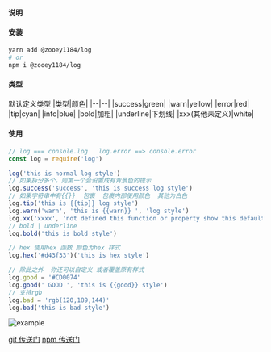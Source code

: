 #### 说明

#### 安装
```sh
yarn add @zooey1184/log
# or
npm i @zooey1184/log
```

#### 类型
默认定义类型
|类型|颜色|
|--|--|
|success|green|
|warn|yellow|
|error|red|
|tip|cyan|
|info|blue|
|bold|加粗|
|underline|下划线|
|xxx(其他未定义)|white|


#### 使用
```js
// log === console.log   log.error ==> console.error
const log = require('log')

log('this is normal log style')
// 如果拆分多个，则第一个会设置成有背景色的提示
log.success('success', 'this is success log style')
// 如果字符串中有{{}}  包裹  包裹内部使用颜色  其他为白色
log.tip('this is {{tip}} log style')
log.warn('warn', 'this is {{warn}} ', 'log style')
log.xx('xxxx', 'not defined this function or property show this default style')
// bold | underline
log.bold('this is bold style')

// hex 使用hex 函数 颜色为hex 样式
log.hex('#d43f33')('this is hex style')

// 除此之外  你还可以自定义 或者覆盖原有样式
log.good = '#CD0074'
log.good(' GOOD ', 'this is {{good}} style')
// 支持rgb
log.bad = 'rgb(120,189,144)'
log.bad('this is bad style')
```
![example](https://tva1.sinaimg.cn/large/007S8ZIlly1gilj7itxkuj30uu0bwt9t.jpg)

[git 传送门](https://github.com/zooey1184/log)
[npm 传送门](https://www.npmjs.com/package/@zooey1184/log)
